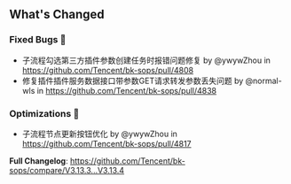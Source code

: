 <!-- Release notes generated using configuration in .github/release.yml at master -->

## What's Changed

### Fixed Bugs 👾
* 子流程勾选第三方插件参数创建任务时报错问题修复 by @ywywZhou in https://github.com/Tencent/bk-sops/pull/4808
* 修复插件插件服务数据接口带参数GET请求转发参数丢失问题 by @normal-wls in https://github.com/Tencent/bk-sops/pull/4838

### Optimizations 🦾
* 子流程节点更新按钮优化 by @ywywZhou in https://github.com/Tencent/bk-sops/pull/4817

**Full Changelog**: https://github.com/Tencent/bk-sops/compare/V3.13.3...V3.13.4